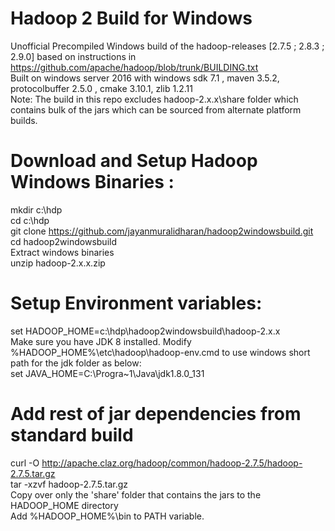 # Hadoop 2 Build for Windows

Unofficial Precompiled Windows build of the hadoop-releases [2.7.5 ; 2.8.3 ; 2.9.0] based on instructions in https://github.com/apache/hadoop/blob/trunk/BUILDING.txt
<br/>
Built on windows server 2016 with windows sdk 7.1 , maven 3.5.2, protocolbuffer 2.5.0 , cmake 3.10.1, zlib 1.2.11
<br/>
Note: The build in this repo excludes hadoop-2.x.x\share folder which contains bulk of the jars which can be sourced from alternate platform builds.
<br/>
# Download and Setup Hadoop Windows Binaries :
mkdir c:\hdp
<br/>
cd c:\hdp
<br/>
git clone https://github.com/jayanmuralidharan/hadoop2windowsbuild.git
<br/>
cd hadoop2windowsbuild
<br/>
Extract windows binaries
<br/>
unzip hadoop-2.x.x.zip
<br/>
# Setup Environment variables:
set HADOOP_HOME=c:\hdp\hadoop2windowsbuild\hadoop-2.x.x
<br/>
Make sure you have JDK 8 installed. Modify %HADOOP_HOME%\etc\hadoop\hadoop-env.cmd to use windows short path for the jdk folder as below:
<br/>
set JAVA_HOME=C:\Progra~1\Java\jdk1.8.0_131
<br/>

# Add rest of jar dependencies from standard build
curl -O http://apache.claz.org/hadoop/common/hadoop-2.7.5/hadoop-2.7.5.tar.gz
<br/>
tar -xzvf hadoop-2.7.5.tar.gz
<br/>
Copy over only the 'share' folder that contains the jars to the HADOOP_HOME directory
<br/>
Add %HADOOP_HOME%\bin to PATH variable.
<br/>
